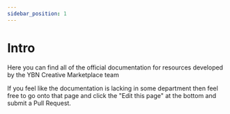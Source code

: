 ```yaml
---
sidebar_position: 1
---
```


# Intro

Here you can find all of the official documentation for resources developed by the YBN Creative Marketplace team

If you feel like the documentation is lacking in some department then feel free to go onto that page and click the "Edit this page" at the bottom and submit a Pull Request.